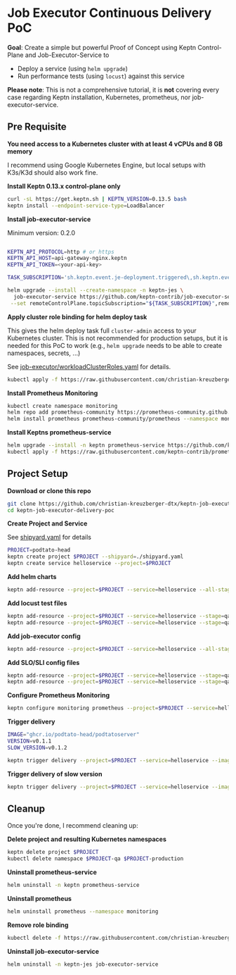 # Job Executor Continuous Delivery PoC

**Goal**: Create a simple but powerful Proof of Concept using Keptn Control-Plane and Job-Executor-Service to

* Deploy a service (using `helm upgrade`)
* Run performance tests (using `locust`) against this service


**Please note**: This is not a comprehensive tutorial, it is **not** covering every case regarding Keptn installation, Kubernetes, prometheus, nor job-executor-service.


## Pre Requisite

**You need access to a Kubernetes cluster with at least 4 vCPUs and 8 GB memory**

I recommend using Google Kubernetes Engine, but local setups with K3s/K3d should also work fine.


**Install Keptn 0.13.x control-plane only**

```bash
curl -sL https://get.keptn.sh | KEPTN_VERSION=0.13.5 bash
keptn install --endpoint-service-type=LoadBalancer
```

**Install job-executor-service**

Minimum version: 0.2.0

```bash

KEPTN_API_PROTOCOL=http # or https
KEPTN_API_HOST=api-gateway-nginx.keptn
KEPTN_API_TOKEN=<your-api-key>

TASK_SUBSCRIPTION='sh.keptn.event.je-deployment.triggered\,sh.keptn.event.je-test.triggered'

helm upgrade --install --create-namespace -n keptn-jes \
  job-executor-service https://github.com/keptn-contrib/job-executor-service/releases/download/0.2.0/job-executor-service-0.2.0.tgz \
 --set remoteControlPlane.topicSubscription="${TASK_SUBSCRIPTION}",remoteControlPlane.api.protocol=${KEPTN_API_PROTOCOL},remoteControlPlane.api.hostname=${KEPTN_API_HOST},remoteControlPlane.api.token=${KEPTN_API_TOKEN}
```

**Apply cluster role binding for helm deploy task**

This gives the helm deploy task full `cluster-admin` access to your Kubernetes cluster. This is not recommended for production setups, but it is needed for this PoC to work (e.g., `helm upgrade` needs to be able to create namespaces, secrets, ...)

See [job-executor/workloadClusterRoles.yaml](job-executor/workloadClusterRoles.yaml) for details.

```bash
kubectl apply -f https://raw.githubusercontent.com/christian-kreuzberger-dtx/keptn-job-executor-delivery-poc/main/job-executor/workloadClusterRoles.yaml
```

**Install Prometheus Monitoring**

```bash
kubectl create namespace monitoring
helm repo add prometheus-community https://prometheus-community.github.io/helm-charts
helm install prometheus prometheus-community/prometheus --namespace monitoring --wait
```


**Install Keptns prometheus-service**
```bash
helm upgrade --install -n keptn prometheus-service https://github.com/keptn-contrib/prometheus-service/releases/download/0.7.4/prometheus-service-0.7.4.tgz --wait --set distributor.image.tag="0.14.1"
kubectl apply -f https://raw.githubusercontent.com/keptn-contrib/prometheus-service/0.7.4/deploy/role.yaml -n monitoring
```

## Project Setup

**Download or clone this repo**

```bash
git clone https://github.com/christian-kreuzberger-dtx/keptn-job-executor-delivery-poc.git
cd keptn-job-executor-delivery-poc
```

**Create Project and Service**

See [shipyard.yaml](shipyard.yaml) for details

```bash
PROJECT=podtato-head
keptn create project $PROJECT --shipyard=./shipyard.yaml
keptn create service helloservice --project=$PROJECT
```

**Add helm charts**

```bash
keptn add-resource --project=$PROJECT --service=helloservice --all-stages --resource=./helm/helloservice.tgz --resourceUri=charts/helloservice.tgz
```

**Add locust test files**

```bash
keptn add-resource --project=$PROJECT --service=helloservice --stage=qa --resource=./locust/basic.py
keptn add-resource --project=$PROJECT --service=helloservice --stage=qa --resource=./locust/locust.conf
```

**Add job-executor config**

```bash
keptn add-resource --project=$PROJECT --service=helloservice --all-stages --resource=job-executor-config.yaml --resourceUri=job/config.yaml
```

**Add SLO/SLI config files**

```bash
keptn add-resource --project=$PROJECT --service=helloservice --stage=qa --resource=prometheus/sli.yaml --resourceUri=prometheus/sli.yaml
keptn add-resource --project=$PROJECT --service=helloservice --stage=qa --resource=slo.yaml --resourceUri=slo.yaml
```

**Configure Prometheus Monitoring**

```bash
keptn configure monitoring prometheus --project=$PROJECT --service=helloservice
```

**Trigger delivery**

```bash
IMAGE="ghcr.io/podtato-head/podtatoserver"
VERSION=v0.1.1
SLOW_VERSION=v0.1.2

keptn trigger delivery --project=$PROJECT --service=helloservice --image=$IMAGE --tag=$VERSION --labels=version=$VERSION
```


**Trigger delivery of slow version**

```bash
keptn trigger delivery --project=$PROJECT --service=helloservice --image=$IMAGE --tag=$SLOW_VERSION --labels=version=$SLOW_VERSION,slow=true
```

## Cleanup

Once you're done, I recommend cleaning up:

**Delete project and resulting Kubernetes namespaces**

```bash
keptn delete project $PROJECT
kubectl delete namespace $PROJECT-qa $PROJECT-production
```

**Uninstall prometheus-service**
```bash
helm uninstall -n keptn prometheus-service
```

**Uninstall prometheus**
```bash
helm uninstall prometheus --namespace monitoring
```

**Remove role binding**
```bash
kubectl delete -f https://raw.githubusercontent.com/christian-kreuzberger-dtx/keptn-job-executor-delivery-poc/main/job-executor/workloadClusterRoles.yaml
```

**Uninstall job-executor-service**

```bash
helm uninstall -n keptn-jes job-executor-service
```
